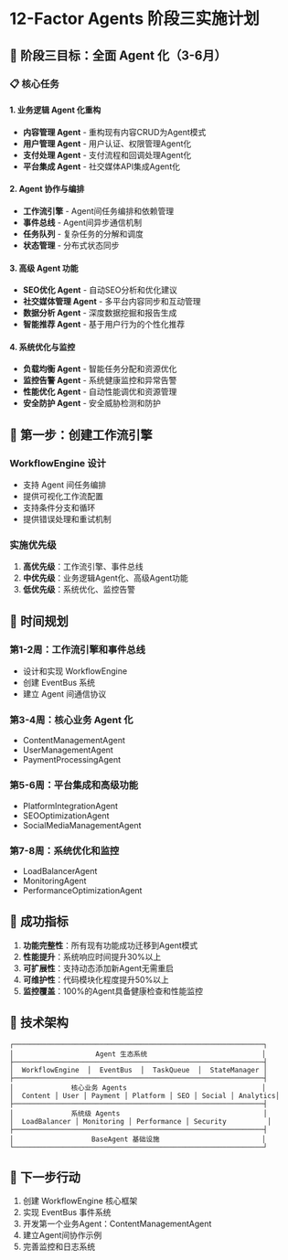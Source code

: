 # 12-Factor Agents 阶段三实施计划

## 🎯 阶段三目标：全面 Agent 化（3-6月）

### 📋 核心任务

#### 1. 业务逻辑 Agent 化重构
- **内容管理 Agent** - 重构现有内容CRUD为Agent模式
- **用户管理 Agent** - 用户认证、权限管理Agent化
- **支付处理 Agent** - 支付流程和回调处理Agent化
- **平台集成 Agent** - 社交媒体API集成Agent化

#### 2. Agent 协作与编排
- **工作流引擎** - Agent间任务编排和依赖管理
- **事件总线** - Agent间异步通信机制
- **任务队列** - 复杂任务的分解和调度
- **状态管理** - 分布式状态同步

#### 3. 高级 Agent 功能
- **SEO优化 Agent** - 自动SEO分析和优化建议
- **社交媒体管理 Agent** - 多平台内容同步和互动管理
- **数据分析 Agent** - 深度数据挖掘和报告生成
- **智能推荐 Agent** - 基于用户行为的个性化推荐

#### 4. 系统优化与监控
- **负载均衡 Agent** - 智能任务分配和资源优化
- **监控告警 Agent** - 系统健康监控和异常告警
- **性能优化 Agent** - 自动性能调优和资源管理
- **安全防护 Agent** - 安全威胁检测和防护

## 🚀 第一步：创建工作流引擎

### WorkflowEngine 设计
- 支持 Agent 间任务编排
- 提供可视化工作流配置
- 支持条件分支和循环
- 提供错误处理和重试机制

### 实施优先级
1. **高优先级**：工作流引擎、事件总线
2. **中优先级**：业务逻辑Agent化、高级Agent功能
3. **低优先级**：系统优化、监控告警

## 📅 时间规划

### 第1-2周：工作流引擎和事件总线
- 设计和实现 WorkflowEngine
- 创建 EventBus 系统
- 建立 Agent 间通信协议

### 第3-4周：核心业务 Agent 化
- ContentManagementAgent
- UserManagementAgent
- PaymentProcessingAgent

### 第5-6周：平台集成和高级功能
- PlatformIntegrationAgent
- SEOOptimizationAgent
- SocialMediaManagementAgent

### 第7-8周：系统优化和监控
- LoadBalancerAgent
- MonitoringAgent
- PerformanceOptimizationAgent

## 🎯 成功指标

1. **功能完整性**：所有现有功能成功迁移到Agent模式
2. **性能提升**：系统响应时间提升30%以上
3. **可扩展性**：支持动态添加新Agent无需重启
4. **可维护性**：代码模块化程度提升50%以上
5. **监控覆盖**：100%的Agent具备健康检查和性能监控

## 🔧 技术架构

```
┌─────────────────────────────────────────────────────────────┐
│                    Agent 生态系统                            │
├─────────────────────────────────────────────────────────────┤
│  WorkflowEngine  │  EventBus  │  TaskQueue  │  StateManager │
├─────────────────────────────────────────────────────────────┤
│              核心业务 Agents                                 │
│  Content │ User │ Payment │ Platform │ SEO │ Social │ Analytics│
├─────────────────────────────────────────────────────────────┤
│              系统级 Agents                                   │
│  LoadBalancer │ Monitoring │ Performance │ Security          │
├─────────────────────────────────────────────────────────────┤
│                   BaseAgent 基础设施                         │
└─────────────────────────────────────────────────────────────┘
```

## 📝 下一步行动

1. 创建 WorkflowEngine 核心框架
2. 实现 EventBus 事件系统
3. 开发第一个业务Agent：ContentManagementAgent
4. 建立Agent间协作示例
5. 完善监控和日志系统